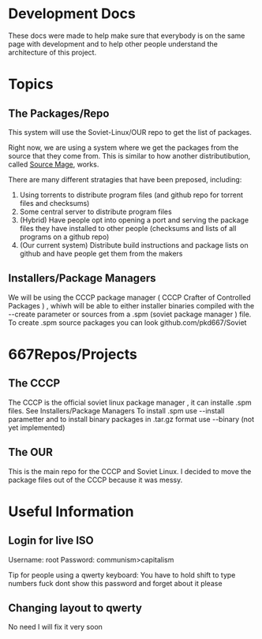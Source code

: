Development Docs
================

These docs were made to help make sure that everybody is on the same page with development and to help other people understand the architecture of this project.

Topics
======

The Packages/Repo
-----------------

This system will use the Soviet-Linux/OUR repo to get the list of packages. 

Right now, we are using a system where we get the packages from the source that they come from. This is similar to how another distributibution, called [Source Mage](https://sourcemage.org), works. 

There are many different stratagies that have been preposed, including:

1. Using torrents to distribute program files (and github repo for torrent files and checksums)
2. Some central server to distribute program files 
3. (Hybrid) Have people opt into opening a port and serving the package files they have installed to other people (checksums and lists of all programs on a github repo)
4. (Our current system) Distribute build instructions and package lists on github and have people get them from the makers

Installers/Package Managers
---------------------------

We will be using the CCCP package manager ( CCCP Crafter of Controlled Packages ) , whiwh will be able to either installer binaries compiled with the --create parameter or sources from a .spm (soviet package manager ) file. To create .spm source packages you can look github.com/pkd667/Soviet

667Repos/Projects
==============

The CCCP
--------

The CCCP is the official soviet linux package manager , it can installe .spm files. See Installers/Package Managers
To install .spm use --install parametter and to install binary packages in .tar.gz format use --binary (not yet implemented)

The OUR
-------

This is the main repo for the CCCP and Soviet Linux. I decided to move the package files out of the CCCP because it was messy. 

Useful Information
==================

Login for live ISO
------------------

Username: root
Password: communism>capitalism

Tip for people using a qwerty keyboard: You have to hold shift to type numbers
fuck dont show this password and forget about it please

Changing layout to qwerty
-------------------------

No need I will fix it very soon 


